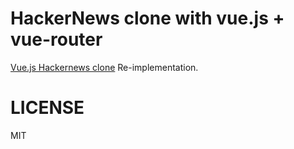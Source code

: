 # HackerNews clone with vue.js + vue-router

[Vue.js Hackernews clone](https://github.com/vuejs/vue-hackernews) Re-implementation.

# LICENSE
MIT
